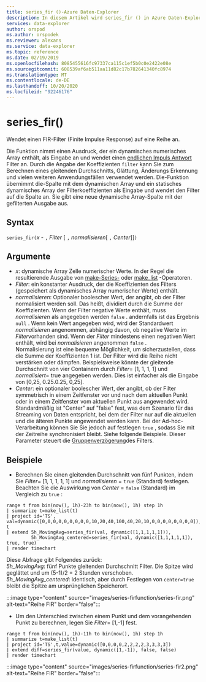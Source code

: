 ```yaml
---
title: series_fir ()-Azure Daten-Explorer
description: In diesem Artikel wird series_fir () in Azure Daten-Explorer beschrieben.
services: data-explorer
author: orspod
ms.author: orspodek
ms.reviewer: alexans
ms.service: data-explorer
ms.topic: reference
ms.date: 02/19/2019
ms.openlocfilehash: 8085455616fc97337ca115c1ef5b0c0e2422e08e
ms.sourcegitcommit: 608539af6ab511aa11d82c17b782641340fc8974
ms.translationtype: MT
ms.contentlocale: de-DE
ms.lasthandoff: 10/20/2020
ms.locfileid: "92246176"
---
```

# <a name="series_fir"></a>series_fir()

Wendet einen FIR-Filter (Finite Impulse Response) auf eine Reihe an.  

Die Funktion nimmt einen Ausdruck, der ein dynamisches numerisches Array enthält, als Eingabe an und wendet einen [endlichen Impuls Antwort](https://en.wikipedia.org/wiki/Finite_impulse_response) Filter an. Durch die Angabe der Koeffizienten `filter` kann Sie zum Berechnen eines gleitenden Durchschnitts, Glättung, Änderungs Erkennung und vielen weiteren Anwendungsfällen verwendet werden. Die-Funktion übernimmt die-Spalte mit dem dynamischen Array und ein statisches dynamisches Array der Filterkoeffizienten als Eingabe und wendet den Filter auf die Spalte an. Sie gibt eine neue dynamische Array-Spalte mit der gefilterten Ausgabe aus.  

## <a name="syntax"></a>Syntax

`series_fir(`*x* - `,` *Filter* [ `,` *normalisieren*[ `,` *Center*]]`)`

## <a name="arguments"></a>Argumente

* *x*: dynamische Array Zelle numerischer Werte. In der Regel die resultierende Ausgabe von [make-Series-](make-seriesoperator.md) oder [make_list](makelist-aggfunction.md) -Operatoren.
* *Filter*: ein konstanter Ausdruck, der die Koeffizienten des Filters (gespeichert als dynamisches Array numerischer Werte) enthält.
* *normalisieren*: Optionaler boolescher Wert, der angibt, ob der Filter normalisiert werden soll. Das heißt, dividiert durch die Summe der Koeffizienten. Wenn der Filter negative Werte enthält, muss *normalisieren* als angegeben werden `false` . andernfalls ist das Ergebnis `null` . Wenn kein Wert angegeben wird, wird der Standardwert *normalisieren* angenommen, abhängig davon, ob negative Werte im *Filter*vorhanden sind. Wenn der *Filter* mindestens einen negativen Wert enthält, wird bei *normalisieren* angenommen `false` .  
Normalisierung ist eine bequeme Möglichkeit, um sicherzustellen, dass die Summe der Koeffizienten 1 ist. Der Filter wird die Reihe nicht verstärken oder dämpfen. Beispielsweise könnte der gleitende Durchschnitt von vier Containern durch *Filter*= [1, 1, 1, 1] und *normalisiert*= true angegeben werden. Dies ist einfacher als die Eingabe von [0,25, 0.25.0.25, 0,25].
* *Center*: ein optionaler boolescher Wert, der angibt, ob der Filter symmetrisch in einem Zeitfenster vor und nach dem aktuellen Punkt oder in einem Zeitfenster vom aktuellen Punkt aus angewendet wird. Standardmäßig ist "Center" auf "false" fest, was dem Szenario für das Streaming von Daten entspricht, bei dem der Filter nur auf die aktuellen und die älteren Punkte angewendet werden kann. Bei der Ad-hoc-Verarbeitung können Sie Sie jedoch auf festlegen `true` , sodass Sie mit der Zeitreihe synchronisiert bleibt. Siehe folgende Beispiele. Dieser Parameter steuert die [Gruppenverzögerung](https://en.wikipedia.org/wiki/Group_delay_and_phase_delay)des Filters.

## <a name="examples"></a>Beispiele

* Berechnen Sie einen gleitenden Durchschnitt von fünf Punkten, indem Sie *Filter*= [1, 1, 1, 1, 1] und *normalisieren* = `true` (Standard) festlegen. Beachten Sie die Auswirkung von *Center* = `false` (Standard) im Vergleich zu `true` :

<!-- csl: https://help.kusto.windows.net:443/Samples -->
```kusto
range t from bin(now(), 1h)-23h to bin(now(), 1h) step 1h
| summarize t=make_list(t)
| project id='TS', val=dynamic([0,0,0,0,0,0,0,0,0,10,20,40,100,40,20,10,0,0,0,0,0,0,0,0]), t
| extend 5h_MovingAvg=series_fir(val, dynamic([1,1,1,1,1])),
         5h_MovingAvg_centered=series_fir(val, dynamic([1,1,1,1,1]), true, true)
| render timechart
```

Diese Abfrage gibt Folgendes zurück:  
*5h_MovingAvg*: fünf Punkte gleitenden Durchschnitt Filter. Die Spitze wird geglättet und um (5-1)/2 = 2 Stunden verschoben.  
*5h_MovingAvg_centered*: identisch, aber durch Festlegen von `center=true` bleibt die Spitze am ursprünglichen Speicherort.

:::image type="content" source="images/series-firfunction/series-fir.png" alt-text="Reihe FIR" border="false":::

* Um den Unterschied zwischen einem Punkt und dem vorangehenden Punkt zu berechnen, legen Sie *Filter*= [1,-1] fest.

<!-- csl: https://help.kusto.windows.net:443/Samples -->
```kusto
range t from bin(now(), 1h)-11h to bin(now(), 1h) step 1h
| summarize t=make_list(t)
| project id='TS',t,value=dynamic([0,0,0,0,2,2,2,2,3,3,3,3])
| extend diff=series_fir(value, dynamic([1,-1]), false, false)
| render timechart
```

:::image type="content" source="images/series-firfunction/series-fir2.png" alt-text="Reihe FIR" border="false":::
